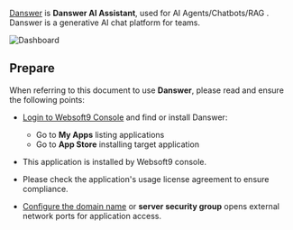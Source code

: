 [Danswer](https://www.danswer.ai/) is **Danswer AI Assistant**, used for AI Agents/Chatbots/RAG . Danswer is a generative AI chat platform for teams.


![Dashboard](https://libs.websoft9.com/Websoft9/DocsPicture/zh/danswer/danswer-gui-websoft9.png)


## Prepare

When referring to this document to use **Danswer**, please read and ensure the following points:

- [Login to Websoft9 Console](./login-console) and find or install Danswer:
  - Go to **My Apps** listing applications 
  - Go to **App Store** installing target application

- This application is installed by Websoft9 console.


- Please check the application's usage license agreement to ensure compliance.


- [Configure the domain name](./domain-set) or **server security group** opens external network ports for application access.